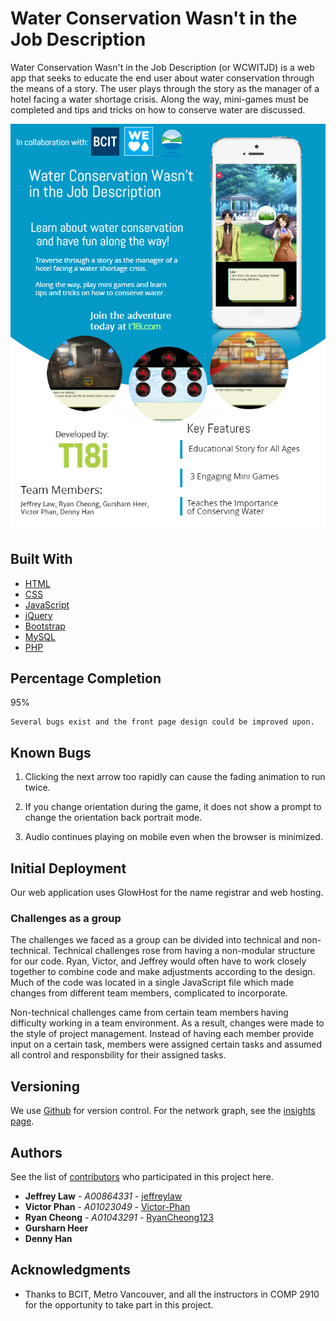 # Water Conservation Wasn't in the Job Description

Water Conservation Wasn't in the Job Description (or WCWITJD) is a web app that seeks to educate the end user about water conservation through the means of a story. The user plays through the story as the manager of a hotel facing a water shortage crisis. Along the way, mini-games must be completed and tips and tricks on how to conserve water are discussed.


![alternativetext](poster.png "App Poster for WCWITJD")


## Built With

* [HTML](https://en.wikipedia.org/wiki/HTML)
* [CSS](https://en.wikipedia.org/wiki/Cascading_Style_Sheets)
* [JavaScript](https://en.wikipedia.org/wiki/JavaScript)
* [jQuery](https://jquery.com/)
* [Bootstrap](https://getbootstrap.com/)
* [MySQL](https://www.mysql.com/)
* [PHP](http://www.php.net/)

## Percentage Completion
95%

```
Several bugs exist and the front page design could be improved upon.
```

## Known Bugs

1. Clicking the next arrow too rapidly can cause the fading animation to run twice.

2. If you change orientation during the game, it does not show a prompt to change the orientation back portrait mode.

3. Audio continues playing on mobile even when the browser is minimized. 


## Initial Deployment

Our web application uses GlowHost for the name registrar and web hosting.


### Challenges as a group
The challenges we faced as a group can be divided into technical and non-technical. Technical challenges rose from having a non-modular structure for our code. Ryan, Victor, and Jeffrey would often have to work closely together to combine code and make adjustments according to the design. Much of the code was located in a single JavaScript file which made changes from different team members, complicated to incorporate.

Non-technical challenges came from certain team members having difficulty working in a team environment. As a result, changes were made to the style of project management. Instead of having each member provide input on a certain task, members were assigned certain tasks and assumed all control and responsbility for their assigned tasks.


## Versioning

We use [Github](https://github.com/) for version control. For the network graph, see the [insights page](https://github.com/jeffreylaw/comp2910project/network). 

## Authors

See the list of [contributors](https://github.com/jeffreylaw/comp2910project/graphs/contributors) who participated in this project here.

* **Jeffrey Law** - *A00864331* - [jeffreylaw](https://github.com/jeffreylaw)
* **Victor Phan** - *A01023049* - [Victor-Phan](https://github.com/Victor-Phan)
* **Ryan Cheong** - *A01043291* - [RyanCheong123](https://github.com/RyanCheong123)
* **Gursharn Heer**
* **Denny Han**

## Acknowledgments

* Thanks to BCIT, Metro Vancouver, and all the instructors in COMP 2910 for the opportunity to take part in this project.


